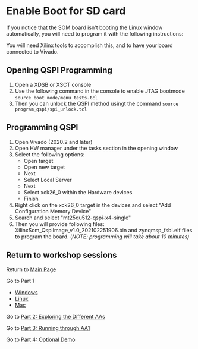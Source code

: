 # Enable Boot for SD card

If you notice that the SOM board isn't booting the Linux window automatically, you will need to program it with the following instructions:

You will need Xilinx tools to accomplish this, and to have your board connected to Vivado.

## Opening QSPI Programming
1. Open a XDSB or XSCT console
2. Use the following command in the console to enable JTAG bootmode `source boot_mode/menu_tests.tcl`
3. Then you can unlock the QSPI method usingt the command `source program_qspi/spi_unlock.tcl`

## Programming QSPI 

1. Open Vivado (2020.2 and later)
2. Open HW manager under the tasks section in the opening window
3. Select the following options:
    - Open target
    - Open new target
    - Next 
    - Select Local Server
    - Next
    - Select xck26_0 within the Hardware devices
    - Finish
 4. Right click on the xck26_0 target in the devices and select "Add Configuration Memory Device"
 5. Search and select "mt25qu512-qspi-x4-single"
 6. Then you will provide following files: XilinxSom_QspiImage_v1.0_202102251906.bin and zynqmsp_fsbl.elf files to program the board. (*NOTE: programming will take about 10 minutes)*

## Return to workshop sessions
Return to [Main Page](https://github.com/Xilinx/Xilinx_KV260_Workshop)

Go to Part 1
 - [Windows](https://github.com/Xilinx/Xilinx_KV260_Workshop/blob/main/Part%201:%20Setup%20Board.md)
 - [Linux](https://github.com/Xilinx/Xilinx_KV260_Workshop/blob/main/Linux%20set-up.md)
 - [Mac](https://github.com/Xilinx/Xilinx_KV260_Workshop/blob/main/Mac%20set-up.md)


Go to [Part 2: Exploring the Different AAs](https://github.com/Xilinx/Xilinx_KV260_Workshop/blob/main/Part%202:%20Exploring%20the%20Different%20AAs.md)

Go to [Part 3: Running through AA1](https://github.com/Xilinx/Xilinx_KV260_Workshop/blob/main/Part%203:%20Running%20through%20AA1.md)

Go to [Part 4: Optional Demo](https://github.com/Xilinx/Xilinx_KV260_Workshop/blob/main/Part%204:%20Optional%20Demo.md) 

